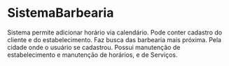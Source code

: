 # SistemaBarbearia
Sistema permite adicionar horário via calendário.
Pode conter cadastro do cliente e do estabelecimento.
Faz busca das barbearia mais próxima. Pela cidade onde o usuário se cadastrou.
Possui manutenção de estabelecimento e manutenção de horários, e de Serviços.
